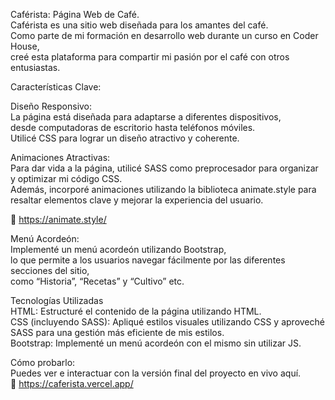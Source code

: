 Caférista: Página Web de Café. <br>
Caférista es una sitio web diseñada para los amantes del café.<br>
Como parte de mi formación en desarrollo web durante un curso en Coder House,<br>
creé esta plataforma para compartir mi pasión por el café con otros entusiastas.<br>

Características Clave:<br>

Diseño Responsivo: <br>
La página está diseñada para adaptarse a diferentes dispositivos, <br>
desde computadoras de escritorio hasta teléfonos móviles. <br>
Utilicé CSS para lograr un diseño atractivo y coherente.<br>

Animaciones Atractivas: <br>
Para dar vida a la página, utilicé SASS como preprocesador para organizar y optimizar mi código CSS.<br>
Además, incorporé animaciones utilizando la biblioteca animate.style para resaltar elementos clave y mejorar la experiencia del usuario.<br>

🔗 https://animate.style/

Menú Acordeón: <br>
Implementé un menú acordeón utilizando Bootstrap, <br>
lo que permite a los usuarios navegar fácilmente por las diferentes secciones del sitio, <br>
como “Historia”, “Recetas” y “Cultivo” etc.

Tecnologías Utilizadas<br>
HTML: Estructuré el contenido de la página utilizando HTML.<br>
CSS (incluyendo SASS): Apliqué estilos visuales utilizando CSS y aproveché SASS para una gestión más eficiente de mis estilos.<br>
Bootstrap: Implementé un menú acordeón con el mismo sin utilizar JS.<br>

Cómo probarlo:<br>
Puedes ver e interactuar con la versión final del proyecto en vivo aquí.<br>
🔗 https://caferista.vercel.app/
